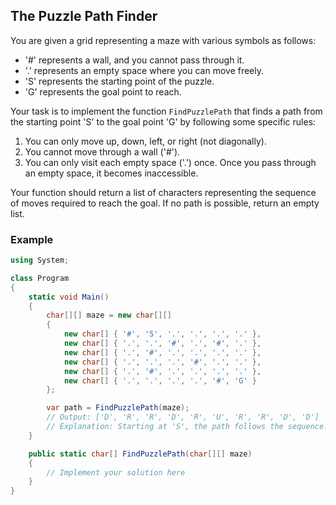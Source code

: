## The Puzzle Path Finder

You are given a grid representing a maze with various symbols as follows:
- '#' represents a wall, and you cannot pass through it.
- '.' represents an empty space where you can move freely.
- 'S' represents the starting point of the puzzle.
- 'G' represents the goal point to reach.

Your task is to implement the function `FindPuzzlePath` that finds a path from the starting point 'S' to the goal point 'G' by following some specific rules:

1. You can only move up, down, left, or right (not diagonally).
2. You cannot move through a wall ('#').
3. You can only visit each empty space ('.') once. Once you pass through an empty space, it becomes inaccessible.

Your function should return a list of characters representing the sequence of moves required to reach the goal. If no path is possible, return an empty list.

### Example

```csharp
using System;

class Program
{
    static void Main()
    {
        char[][] maze = new char[][]
        {
            new char[] { '#', 'S', '.', '.', '.', '.' },
            new char[] { '.', '.', '#', '.', '#', '.' },
            new char[] { '.', '#', '.', '.', '.', '.' },
            new char[] { '.', '.', '.', '#', '.', '.' },
            new char[] { '.', '#', '.', '.', '.', '.' },
            new char[] { '.', '.', '.', '.', '#', 'G' }
        };

        var path = FindPuzzlePath(maze);
        // Output: ['D', 'R', 'R', 'D', 'R', 'U', 'R', 'R', 'D', 'D']
        // Explanation: Starting at 'S', the path follows the sequence: Down (D), Right (R), Right (R), Down (D), Right (R), Up (U), Right (R), Right (R), Down (D), Down (D), and finally reaches 'G'.
    }

    public static char[] FindPuzzlePath(char[][] maze)
    {
        // Implement your solution here
    }
}
